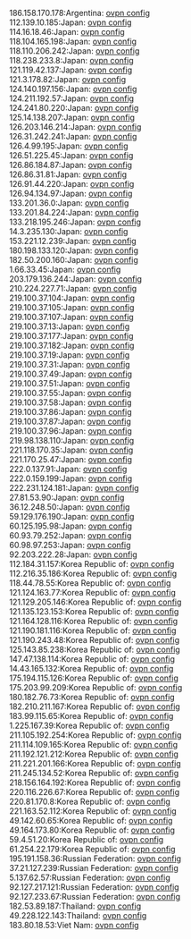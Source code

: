 186.158.170.178:Argentina: [ovpn config](vpn/186_158_170_178.ovpn)  
112.139.10.185:Japan: [ovpn config](vpn/112_139_10_185.ovpn)  
114.16.18.46:Japan: [ovpn config](vpn/114_16_18_46.ovpn)  
118.104.165.198:Japan: [ovpn config](vpn/118_104_165_198.ovpn)  
118.110.206.242:Japan: [ovpn config](vpn/118_110_206_242.ovpn)  
118.238.233.8:Japan: [ovpn config](vpn/118_238_233_8.ovpn)  
121.119.42.137:Japan: [ovpn config](vpn/121_119_42_137.ovpn)  
121.3.178.82:Japan: [ovpn config](vpn/121_3_178_82.ovpn)  
124.140.197.156:Japan: [ovpn config](vpn/124_140_197_156.ovpn)  
124.211.192.57:Japan: [ovpn config](vpn/124_211_192_57.ovpn)  
124.241.80.220:Japan: [ovpn config](vpn/124_241_80_220.ovpn)  
125.14.138.207:Japan: [ovpn config](vpn/125_14_138_207.ovpn)  
126.203.146.214:Japan: [ovpn config](vpn/126_203_146_214.ovpn)  
126.31.242.241:Japan: [ovpn config](vpn/126_31_242_241.ovpn)  
126.4.99.195:Japan: [ovpn config](vpn/126_4_99_195.ovpn)  
126.51.225.45:Japan: [ovpn config](vpn/126_51_225_45.ovpn)  
126.86.184.87:Japan: [ovpn config](vpn/126_86_184_87.ovpn)  
126.86.31.81:Japan: [ovpn config](vpn/126_86_31_81.ovpn)  
126.91.44.220:Japan: [ovpn config](vpn/126_91_44_220.ovpn)  
126.94.134.97:Japan: [ovpn config](vpn/126_94_134_97.ovpn)  
133.201.36.0:Japan: [ovpn config](vpn/133_201_36_0.ovpn)  
133.201.84.224:Japan: [ovpn config](vpn/133_201_84_224.ovpn)  
133.218.195.246:Japan: [ovpn config](vpn/133_218_195_246.ovpn)  
14.3.235.130:Japan: [ovpn config](vpn/14_3_235_130.ovpn)  
153.221.12.239:Japan: [ovpn config](vpn/153_221_12_239.ovpn)  
180.198.133.120:Japan: [ovpn config](vpn/180_198_133_120.ovpn)  
182.50.200.160:Japan: [ovpn config](vpn/182_50_200_160.ovpn)  
1.66.33.45:Japan: [ovpn config](vpn/1_66_33_45.ovpn)  
203.179.136.244:Japan: [ovpn config](vpn/203_179_136_244.ovpn)  
210.224.227.71:Japan: [ovpn config](vpn/210_224_227_71.ovpn)  
219.100.37.104:Japan: [ovpn config](vpn/219_100_37_104.ovpn)  
219.100.37.105:Japan: [ovpn config](vpn/219_100_37_105.ovpn)  
219.100.37.107:Japan: [ovpn config](vpn/219_100_37_107.ovpn)  
219.100.37.13:Japan: [ovpn config](vpn/219_100_37_13.ovpn)  
219.100.37.177:Japan: [ovpn config](vpn/219_100_37_177.ovpn)  
219.100.37.182:Japan: [ovpn config](vpn/219_100_37_182.ovpn)  
219.100.37.19:Japan: [ovpn config](vpn/219_100_37_19.ovpn)  
219.100.37.31:Japan: [ovpn config](vpn/219_100_37_31.ovpn)  
219.100.37.49:Japan: [ovpn config](vpn/219_100_37_49.ovpn)  
219.100.37.51:Japan: [ovpn config](vpn/219_100_37_51.ovpn)  
219.100.37.55:Japan: [ovpn config](vpn/219_100_37_55.ovpn)  
219.100.37.58:Japan: [ovpn config](vpn/219_100_37_58.ovpn)  
219.100.37.86:Japan: [ovpn config](vpn/219_100_37_86.ovpn)  
219.100.37.87:Japan: [ovpn config](vpn/219_100_37_87.ovpn)  
219.100.37.96:Japan: [ovpn config](vpn/219_100_37_96.ovpn)  
219.98.138.110:Japan: [ovpn config](vpn/219_98_138_110.ovpn)  
221.118.170.35:Japan: [ovpn config](vpn/221_118_170_35.ovpn)  
221.170.25.47:Japan: [ovpn config](vpn/221_170_25_47.ovpn)  
222.0.137.91:Japan: [ovpn config](vpn/222_0_137_91.ovpn)  
222.0.159.199:Japan: [ovpn config](vpn/222_0_159_199.ovpn)  
222.231.124.181:Japan: [ovpn config](vpn/222_231_124_181.ovpn)  
27.81.53.90:Japan: [ovpn config](vpn/27_81_53_90.ovpn)  
36.12.248.50:Japan: [ovpn config](vpn/36_12_248_50.ovpn)  
59.129.176.190:Japan: [ovpn config](vpn/59_129_176_190.ovpn)  
60.125.195.98:Japan: [ovpn config](vpn/60_125_195_98.ovpn)  
60.93.79.252:Japan: [ovpn config](vpn/60_93_79_252.ovpn)  
60.98.97.253:Japan: [ovpn config](vpn/60_98_97_253.ovpn)  
92.203.222.28:Japan: [ovpn config](vpn/92_203_222_28.ovpn)  
112.184.31.157:Korea Republic of: [ovpn config](vpn/112_184_31_157.ovpn)  
112.216.35.186:Korea Republic of: [ovpn config](vpn/112_216_35_186.ovpn)  
118.44.78.55:Korea Republic of: [ovpn config](vpn/118_44_78_55.ovpn)  
121.124.163.77:Korea Republic of: [ovpn config](vpn/121_124_163_77.ovpn)  
121.129.205.146:Korea Republic of: [ovpn config](vpn/121_129_205_146.ovpn)  
121.135.123.153:Korea Republic of: [ovpn config](vpn/121_135_123_153.ovpn)  
121.164.128.116:Korea Republic of: [ovpn config](vpn/121_164_128_116.ovpn)  
121.190.181.116:Korea Republic of: [ovpn config](vpn/121_190_181_116.ovpn)  
121.190.243.48:Korea Republic of: [ovpn config](vpn/121_190_243_48.ovpn)  
125.143.85.238:Korea Republic of: [ovpn config](vpn/125_143_85_238.ovpn)  
147.47.138.114:Korea Republic of: [ovpn config](vpn/147_47_138_114.ovpn)  
14.43.165.132:Korea Republic of: [ovpn config](vpn/14_43_165_132.ovpn)  
175.194.115.126:Korea Republic of: [ovpn config](vpn/175_194_115_126.ovpn)  
175.203.99.209:Korea Republic of: [ovpn config](vpn/175_203_99_209.ovpn)  
180.182.76.73:Korea Republic of: [ovpn config](vpn/180_182_76_73.ovpn)  
182.210.211.167:Korea Republic of: [ovpn config](vpn/182_210_211_167.ovpn)  
183.99.115.65:Korea Republic of: [ovpn config](vpn/183_99_115_65.ovpn)  
1.225.167.39:Korea Republic of: [ovpn config](vpn/1_225_167_39.ovpn)  
211.105.192.254:Korea Republic of: [ovpn config](vpn/211_105_192_254.ovpn)  
211.114.109.165:Korea Republic of: [ovpn config](vpn/211_114_109_165.ovpn)  
211.192.121.212:Korea Republic of: [ovpn config](vpn/211_192_121_212.ovpn)  
211.221.201.166:Korea Republic of: [ovpn config](vpn/211_221_201_166.ovpn)  
211.245.134.52:Korea Republic of: [ovpn config](vpn/211_245_134_52.ovpn)  
218.156.164.192:Korea Republic of: [ovpn config](vpn/218_156_164_192.ovpn)  
220.116.226.67:Korea Republic of: [ovpn config](vpn/220_116_226_67.ovpn)  
220.81.170.8:Korea Republic of: [ovpn config](vpn/220_81_170_8.ovpn)  
221.163.52.112:Korea Republic of: [ovpn config](vpn/221_163_52_112.ovpn)  
49.142.60.65:Korea Republic of: [ovpn config](vpn/49_142_60_65.ovpn)  
49.164.173.80:Korea Republic of: [ovpn config](vpn/49_164_173_80.ovpn)  
59.4.51.20:Korea Republic of: [ovpn config](vpn/59_4_51_20.ovpn)  
61.254.22.179:Korea Republic of: [ovpn config](vpn/61_254_22_179.ovpn)  
195.191.158.36:Russian Federation: [ovpn config](vpn/195_191_158_36.ovpn)  
37.21.127.239:Russian Federation: [ovpn config](vpn/37_21_127_239.ovpn)  
5.137.62.57:Russian Federation: [ovpn config](vpn/5_137_62_57.ovpn)  
92.127.217.121:Russian Federation: [ovpn config](vpn/92_127_217_121.ovpn)  
92.127.233.67:Russian Federation: [ovpn config](vpn/92_127_233_67.ovpn)  
182.53.89.187:Thailand: [ovpn config](vpn/182_53_89_187.ovpn)  
49.228.122.143:Thailand: [ovpn config](vpn/49_228_122_143.ovpn)  
183.80.18.53:Viet Nam: [ovpn config](vpn/183_80_18_53.ovpn)  
